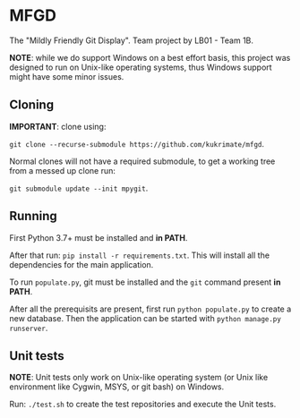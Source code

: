 # MFGD
The "Mildly Friendly Git Display". Team project by LB01 - Team 1B.

**NOTE**: while we do support Windows on a best effort basis, this project
was designed to run on Unix-like operating systems, thus Windows support might
have some minor issues.

## Cloning

**IMPORTANT**: clone using:

```git clone --recurse-submodule https://github.com/kukrimate/mfgd```.

Normal clones will not have a required submodule, to get a working tree
from a messed up clone run:

```git submodule update --init mpygit```.

## Running
First Python 3.7+ must be installed and **in PATH**.

After that run: ```pip install -r requirements.txt```.
This will install all the dependencies for the main application.

To run `populate.py`, git must be installed and the `git`
command present **in PATH**.

After all the prerequisits are present, first run
````python populate.py```` to create a new database.
Then the application can be started with ```python manage.py runserver```.

## Unit tests
**NOTE**: Unit tests only work on Unix-like operating system
(or Unix like environment like Cygwin, MSYS, or git bash) on Windows.

Run: `./test.sh` to create the test repositories and execute the Unit tests.
